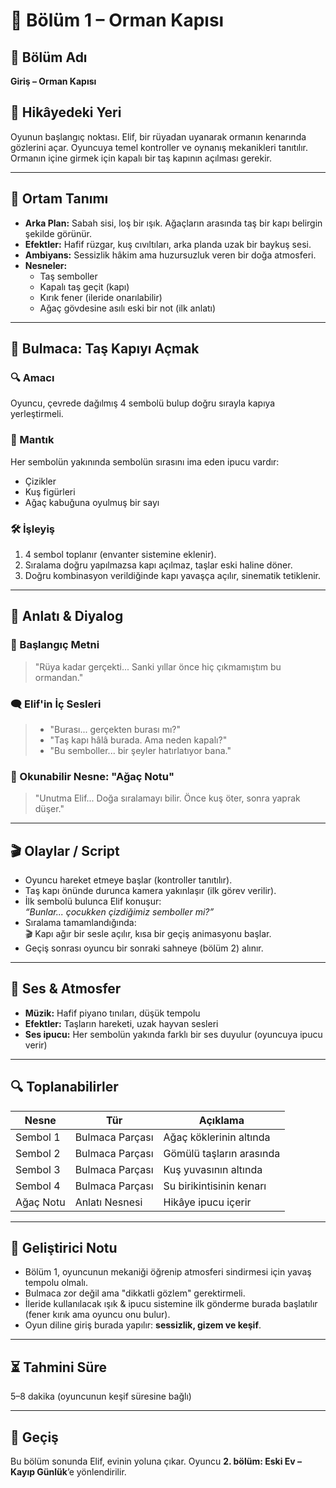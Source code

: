 # 📘 Bölüm 1 – Orman Kapısı

## 🎯 Bölüm Adı
**Giriş – Orman Kapısı**

## 🧭 Hikâyedeki Yeri
Oyunun başlangıç noktası. Elif, bir rüyadan uyanarak ormanın kenarında gözlerini açar. Oyuncuya temel kontroller ve oynanış mekanikleri tanıtılır. Ormanın içine girmek için kapalı bir taş kapının açılması gerekir.

---

## 📍 Ortam Tanımı

- **Arka Plan:** Sabah sisi, loş bir ışık. Ağaçların arasında taş bir kapı belirgin şekilde görünür.
- **Efektler:** Hafif rüzgar, kuş cıvıltıları, arka planda uzak bir baykuş sesi.
- **Ambiyans:** Sessizlik hâkim ama huzursuzluk veren bir doğa atmosferi.
- **Nesneler:**
  - Taş semboller
  - Kapalı taş geçit (kapı)
  - Kırık fener (ileride onarılabilir)
  - Ağaç gövdesine asılı eski bir not (ilk anlatı)

---

## 🧩 Bulmaca: Taş Kapıyı Açmak

### 🔍 Amacı
Oyuncu, çevrede dağılmış 4 sembolü bulup doğru sırayla kapıya yerleştirmeli.

### 🧠 Mantık
Her sembolün yakınında sembolün sırasını ima eden ipucu vardır:
- Çizikler
- Kuş figürleri
- Ağaç kabuğuna oyulmuş bir sayı

### 🛠 İşleyiş
1. 4 sembol toplanır (envanter sistemine eklenir).
2. Sıralama doğru yapılmazsa kapı açılmaz, taşlar eski haline döner.
3. Doğru kombinasyon verildiğinde kapı yavaşça açılır, sinematik tetiklenir.

---

## 🧵 Anlatı & Diyalog

### 📜 Başlangıç Metni
> "Rüya kadar gerçekti... Sanki yıllar önce hiç çıkmamıştım bu ormandan."

### 🗨️ Elif'in İç Sesleri
> - "Burası... gerçekten burası mı?"  
> - "Taş kapı hâlâ burada. Ama neden kapalı?"  
> - "Bu semboller... bir şeyler hatırlatıyor bana."

### 📄 Okunabilir Nesne: "Ağaç Notu"
> "Unutma Elif... Doğa sıralamayı bilir. Önce kuş öter, sonra yaprak düşer."

---

## 🎬 Olaylar / Script

- Oyuncu hareket etmeye başlar (kontroller tanıtılır).  
- Taş kapı önünde durunca kamera yakınlaşır (ilk görev verilir).  
- İlk sembolü bulunca Elif konuşur:  
  _“Bunlar... çocukken çizdiğimiz semboller mi?”_  
- Sıralama tamamlandığında:  
  🎬 Kapı ağır bir sesle açılır, kısa bir geçiş animasyonu başlar.  
- Geçiş sonrası oyuncu bir sonraki sahneye (bölüm 2) alınır.

---

## 🎵 Ses & Atmosfer

- **Müzik:** Hafif piyano tınıları, düşük tempolu  
- **Efektler:** Taşların hareketi, uzak hayvan sesleri  
- **Ses ipucu:** Her sembolün yakında farklı bir ses duyulur (oyuncuya ipucu verir)

---

## 🔍 Toplanabilirler

| Nesne      | Tür             | Açıklama                    |
|------------|------------------|-----------------------------|
| Sembol 1   | Bulmaca Parçası | Ağaç köklerinin altında     |
| Sembol 2   | Bulmaca Parçası | Gömülü taşların arasında    |
| Sembol 3   | Bulmaca Parçası | Kuş yuvasının altında       |
| Sembol 4   | Bulmaca Parçası | Su birikintisinin kenarı    |
| Ağaç Notu  | Anlatı Nesnesi  | Hikâye ipucu içerir         |

---

## 🧠 Geliştirici Notu

- Bölüm 1, oyuncunun mekaniği öğrenip atmosferi sindirmesi için yavaş tempolu olmalı.
- Bulmaca zor değil ama "dikkatli gözlem" gerektirmeli.
- İleride kullanılacak ışık & ipucu sistemine ilk gönderme burada başlatılır (fener kırık ama oyuncu onu bulur).
- Oyun diline giriş burada yapılır: **sessizlik, gizem ve keşif**.

---

## ⏳ Tahmini Süre

5–8 dakika (oyuncunun keşif süresine bağlı)

---

## 🔗 Geçiş

Bu bölüm sonunda Elif, evinin yoluna çıkar. Oyuncu **2. bölüm: Eski Ev – Kayıp Günlük**’e yönlendirilir.
